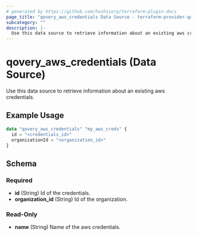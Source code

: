 ```yaml
---
# generated by https://github.com/hashicorp/terraform-plugin-docs
page_title: "qovery_aws_credentials Data Source - terraform-provider-qovery"
subcategory: ""
description: |-
  Use this data source to retrieve information about an existing aws credentials.
---
```


# qovery_aws_credentials (Data Source)

Use this data source to retrieve information about an existing aws credentials.

## Example Usage

```terraform
data "qovery_aws_credentials" "my_aws_creds" {
  id = "<credentials_id>"
  organizationId = "<organization_id>"
}
```

<!-- schema generated by tfplugindocs -->
## Schema

### Required

- **id** (String) Id of the credentials.
- **organization_id** (String) Id of the organization.

### Read-Only

- **name** (String) Name of the aws credentials.


